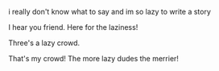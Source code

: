 i really don't know what to say and im so lazy to write a story

I hear you friend.  Here for the laziness!

Three's a lazy crowd.

That's my crowd! The more lazy dudes the merrier!
